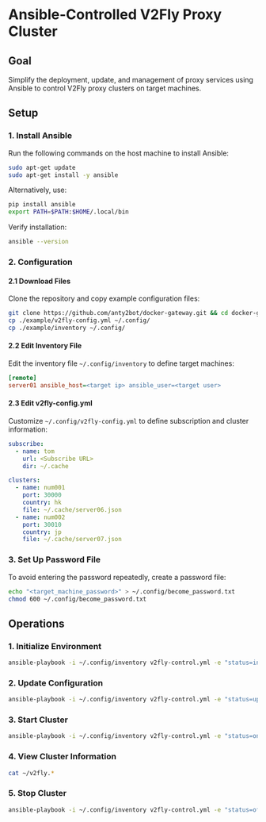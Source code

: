 # Ansible-Controlled V2Fly Proxy Cluster

## Goal
Simplify the deployment, update, and management of proxy services using Ansible to control V2Fly proxy clusters on target machines.

## Setup

### 1. Install Ansible
Run the following commands on the host machine to install Ansible:
```bash
sudo apt-get update
sudo apt-get install -y ansible
```

Alternatively, use:
```bash
pip install ansible
export PATH=$PATH:$HOME/.local/bin
```
Verify installation:
```bash
ansible --version
```

### 2. Configuration

#### 2.1 Download Files
Clone the repository and copy example configuration files:
```bash
git clone https://github.com/anty2bot/docker-gateway.git && cd docker-gateway
cp ./example/v2fly-config.yml ~/.config/
cp ./example/inventory ~/.config/
```

#### 2.2 Edit Inventory File
Edit the inventory file `~/.config/inventory` to define target machines:
```ini
[remote]
server01 ansible_host=<target ip> ansible_user=<target user>
```

#### 2.3 Edit v2fly-config.yml
Customize `~/.config/v2fly-config.yml` to define subscription and cluster information:
```yaml
subscribe:
  - name: tom
    url: <Subscribe URL>
    dir: ~/.cache

clusters:
  - name: num001
    port: 30000
    country: hk
    file: ~/.cache/server06.json
  - name: num002
    port: 30010
    country: jp
    file: ~/.cache/server07.json
```

### 3. Set Up Password File
To avoid entering the password repeatedly, create a password file:
```bash
echo "<target_machine_password>" > ~/.config/become_password.txt
chmod 600 ~/.config/become_password.txt
```

## Operations

### 1. Initialize Environment
```bash
ansible-playbook -i ~/.config/inventory v2fly-control.yml -e "status=init" --become-password-file ~/.config/become_password.txt
```

### 2. Update Configuration
```bash
ansible-playbook -i ~/.config/inventory v2fly-control.yml -e "status=update" --become-password-file ~/.config/become_password.txt
```

### 3. Start Cluster
```bash
ansible-playbook -i ~/.config/inventory v2fly-control.yml -e "status=on" --become-password-file ~/.config/become_password.txt
```

### 4. View Cluster Information
```bash
cat ~/v2fly.*
```

### 5. Stop Cluster
```bash
ansible-playbook -i ~/.config/inventory v2fly-control.yml -e "status=off" --become-password-file ~/.config/become_password.txt
